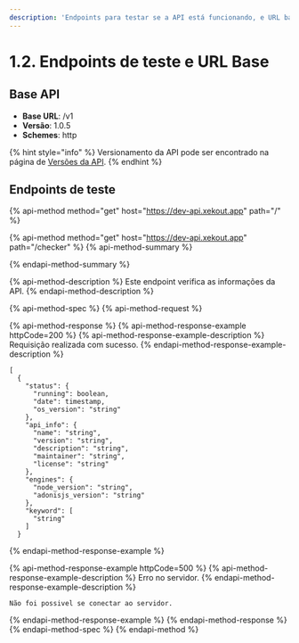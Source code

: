 ```yaml
---
description: 'Endpoints para testar se a API está funcionando, e URL base.'
---
```


# 1.2. Endpoints de teste e URL Base

## Base API

* **Base URL**: /v1
* **Versão**: 1.0.5
* **Schemes**: http

{% hint style="info" %}
Versionamento da API pode ser encontrado na página de [Versões da API](versao.md).
{% endhint %}

## Endpoints de teste

{% api-method method="get" host="https://dev-api.xekout.app" path="/" %}

{% api-method method="get" host="https://dev-api.xekout.app" path="/checker" %}
{% api-method-summary %}

{% endapi-method-summary %}

{% api-method-description %}
Este endpoint verifica as informações da API.
{% endapi-method-description %}

{% api-method-spec %}
{% api-method-request %}

{% api-method-response %}
{% api-method-response-example httpCode=200 %}
{% api-method-response-example-description %}
Requisição realizada com sucesso.
{% endapi-method-response-example-description %}

```text
[
  {
    "status": {
      "running": boolean,
      "date": timestamp,
      "os_version": "string"
    },
    "api_info": {
      "name": "string",
      "version": "string",
      "description": "string",
      "maintainer": "string",
      "license": "string"
    },
    "engines": {
      "node_version": "string",
      "adonisjs_version": "string"
    },
    "keyword": [
      "string"
    ]
  }
```
{% endapi-method-response-example %}

{% api-method-response-example httpCode=500 %}
{% api-method-response-example-description %}
Erro no servidor.
{% endapi-method-response-example-description %}

```text
Não foi possivel se conectar ao servidor.
```
{% endapi-method-response-example %}
{% endapi-method-response %}
{% endapi-method-spec %}
{% endapi-method %}

